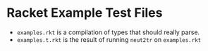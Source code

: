 # Racket Example Test Files

- `examples.rkt` is a compilation of types that should really parse.
- `examples.t.rkt` is the result of running `neut2tr` on `examples.rkt`

